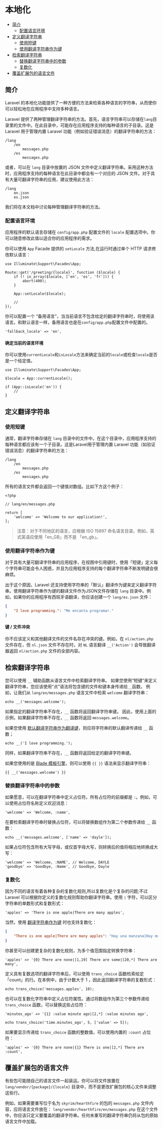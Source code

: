 # 本地化

- [简介](#introduction)
    - [配置语言环境](#configuring-the-locale)
- [定义翻译字符串](#defining-translation-strings)
    - [使用短键](#using-short-keys)
    - [使用翻译字符串作为键](#using-translation-strings-as-keys)
- [检索翻译字符串](#retrieving-translation-strings)
    - [替换翻译字符串中的参数](#replacing-parameters-in-translation-strings)
    - [复数化](#pluralization)
- [覆盖扩展包的语言文件](#overriding-package-language-files)

<a name="introduction"></a>
## 简介

Laravel 的本地化功能提供了一种方便的方法来检索各种语言的字符串，从而使你可以轻松地在应用程序中支持多种语言。

Laravel 提供了两种管理翻译字符串的方法。首先，语言字符串可以存储在`lang`目录里的文件中。在此目录中，可能存在应用程序支持的每种语言的子目录。这是 Laravel 用于管理内置 Laravel 功能（例如验证错误消息）的翻译字符串的方法：

    /lang
        /en
            messages.php
        /es
            messages.php

或者，可以在 `lang` 目录中放置的 JSON 文件中定义翻译字符串。采用这种方法时，应用程序支持的每种语言在此目录中都会有一个对应的 JSON 文件。对于具有大量可翻译字符串的应用，建议使用此方法：

    /lang
        en.json
        es.json

我们将在本文档中讨论每种管理翻译字符串的方法。

<a name="configuring-the-locale"></a>
### 配置语言环境

应用程序的默认语言存储在 `config/app.php` 配置文件的 `locale` 配置选项中。你可以随意修改此值以适合你的应用程序的需求。

你可以使用 `App` Facade 提供的 `setLocale` 方法,在运行时通过单个 HTTP 请求修改默认语言：

    use Illuminate\Support\Facades\App;

    Route::get('/greeting/{locale}', function ($locale) {
        if (! in_array($locale, ['en', 'es', 'fr'])) {
            abort(400);
        }

        App::setLocale($locale);

        //
    });



你可以配置一个 “备用语言”，当当前语言不包含给定的翻译字符串时，将使用该语言。和默认语言一样，备用语言也是在`config/app.php`配置文件中配置的。

    'fallback_locale' => 'en',

<a name="determining-the-current-locale"></a>
#### 确定当前的语言环境

你可以使用`currentLocale`和`isLocale`方法来确定当前的`locale`或检查`locale`是否是一个给定值。

    use Illuminate\Support\Facades\App;

    $locale = App::currentLocale();

    if (App::isLocale('en')) {
        //
    }

<a name="defining-translation-strings"></a>
## 定义翻译字符串

<a name="using-short-keys"></a>
### 使用短键

通常，翻译字符串存储在 `lang` 目录中的文件中。在这个目录中，应用程序支持的每种语言都应该有一个子目录。这是Laravel用于管理内置 Laravel 功能（如验证错误消息）的翻译字符串的方法：

    /lang
        /en
            messages.php
        /es
            messages.php

所有的语言文件都会返回一个键值对数组。比如下方这个例子：

    <?php

    // lang/en/messages.php

    return [
        'welcome' => 'Welcome to our application!',
    ];

> 注意：对于不同地区的语言，应根据 ISO 15897 命名语言目录。例如，英式英语应使用「en_GB」而不是 「en_gb」。

<a name="using-translation-strings-as-keys"></a>
### 使用翻译字符串作为键

对于具有大量可翻译字符串的应用程序，在视图中引用键时，使用「短键」定义每个字符串可能会令人困惑，并且为应用程序支持的每个翻译字符串不断发明键会很麻烦。

出于这个原因，Laravel 还支持使用字符串的「默认」翻译作为键来定义翻译字符串。使用翻译字符串作为键的翻译文件作为JSON文件存储在 `lang` 目录中。例如，如果你的应用程序有西班牙语翻译，你应该创建一个 `lang/es.json` 文件：

```json
{
    "I love programming.": "Me encanta programar."
}
```

#### 键 / 文件冲突

你不应该定义和其他翻译文件的文件名存在冲突的键。例如，在 `nl/action.php` 文件存在，但 `nl.json` 文件不存在时，对 `NL` 语言翻译 `__('Action')` 会导致翻译器返回 `nl/action.php` 文件的全部内容。

## 检索翻译字符串

您可以使用 `__` 辅助函数从语言文件中检索翻译字符串。 如果您使用“短键”来定义翻译字符串，您应该使用“点”语法将包含键的文件和键本身传递给`__`函数。 例如，让我们从 `lang/en/messages.php` 语言文件中检索 `welcome` 翻译字符串：

    echo __('messages.welcome');

如果指定的翻译字符串不存在，`__` 函数将返回翻译字符串键。 因此，使用上面的示例，如果翻译字符串不存在，`__` 函数将返回 `messages.welcome`。

  如果您使用 [默认翻译字符串作为翻译键](#using-translation-strings-as-keys)，则应将字符串的默认翻译传递给 `__` 函数；

    echo __('I love programming.');

同样，如果翻译字符串不存在，`__` 函数将返回给定的翻译字符串键。



如果您使用的是 [Blade 模板引擎](/docs/laravel/9.x/blade)，则可以使用 `{{ }}` 语法来显示翻译字符串：

    {{ __('messages.welcome') }}

<a name="replacing-parameters-in-translation-strings"></a>
### 替换翻译字符串中的参数

如果愿意，可以在翻译字符串中定义占位符。所有占位符的前缀都是 `:`。例如，可以使用占位符名称定义欢迎消息：

    'welcome' => 'Welcome, :name',

在要检索翻译字符串时替换占位符，可以将替换数组作为第二个参数传递给 `__` 函数：

    echo __('messages.welcome', ['name' => 'dayle']);

如果占位符包含所有大写字母，或仅首字母大写，则转换后的值将相应地转换成大写：

    'welcome' => 'Welcome, :NAME', // Welcome, DAYLE
    'goodbye' => 'Goodbye, :Name', // Goodbye, Dayle

<a name="pluralization"></a>
### 复数化

因为不同的语言有着各种复杂的复数化规则,所以复数化是个复杂的问题;不过Laravel 可以根据你定义的复数化规则帮助你翻译字符串。使用 `|` 字符，可以区分字符串的单数形式和复数形式：

    'apples' => 'There is one apple|There are many apples',

当然，使用 [翻译字符串作为键](#using-translation-strings-as-keys) 时也支持复数化：

```json
{
    "There is one apple|There are many apples": "Hay una manzana|Hay muchas manzanas"
}
```

你甚至可以创建更复杂的复数化规则，为多个值范围指定转换字符串：

    'apples' => '{0} There are none|[1,19] There are some|[20,*] There are many',

定义具有复数选项的翻译字符串后，可以使用 `trans_choice`  函数检索给定「count」的行。在本例中，由于计数大于 1 ，因此返回翻译字符串的复数形式：

    echo trans_choice('messages.apples', 10);



也可以在复数化字符串中定义占位符属性。通过将数组作为第三个参数传递给 `trans_choice` 函数，可以替换这些占位符：

    'minutes_ago' => '{1} :value minute ago|[2,*] :value minutes ago',

    echo trans_choice('time.minutes_ago', 5, ['value' => 5]);

如果要显示传递给 `trans_choice` 函数的整数值，可以使用内置的 `:count` 占位符：

    'apples' => '{0} There are none|{1} There is one|[2,*] There are :count',

<a name="overriding-package-language-files"></a>
## 覆盖扩展包的语言文件

有些包可能随自己的语言文件一起装运。你可以将文件放置在 `lang/vendor/{package}/{locale}` 目录中，而不是更改扩展包的核心文件来调整这些行。

例如，如果需要重写位于名为 `skyrim/hearthfire` 的包的 `messages.php` 文件内容，应将语言文件放在： `lang/vendor/hearthfire/en/messages.php` 在这个文件中，你应该只定义要覆盖的翻译字符串。任何未重写的翻译字符串仍将从包的原始语言文件中加载。

